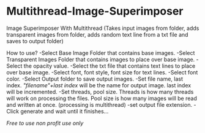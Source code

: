 # Multithread-Image-Superimposer
Image Superimposer With Multithread (Takes input images from folder, adds transparent images from folder, adds random text line from a txt file and saves to output folder) 

How to use?
-Select Base Image Folder that contains base images.
-Select Transparent Images Folder that contains images to place over base image.
-Select the opacity value.
-Select the txt file that contains text lines to place over base image.
-Select font, font style, font size for text lines.
-Select font color.
-Select Output folder to save output images.
-Set file name, last index. *"filename"+last index* will be the name for output image. last index will be incremented.
-Set threads, pool size. Threads is how many threads will work on processing the files. Pool size is how many images will be read and written at once. (processing is multithread)
-set output file extension.
-Click generate and wait until it finishes...

*Free to use non profit use only*
